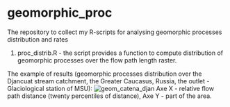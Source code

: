 # geomorphic_proc
The repository to collect my R-scripts for analysing geomorphic processes distribution and rates

1) proc_distrib.R - the script provides a function to compute distribution of geomorphic processes over the flow path length raster.

The example of results (geomorphic processes distribution over the Djancuat stream catchment, the Greater Caucasus, Russia, the outlet - Glaciological station of MSU):
![geom_catena_djan](https://github.com/sergeikharchenko/geomorphic_proc/assets/59537139/bec7c3b5-74b6-4c6e-824d-cae69dc442b1)
Axe X - relative flow path distance (twenty percentiles of distance), Axe Y - part of the area.
